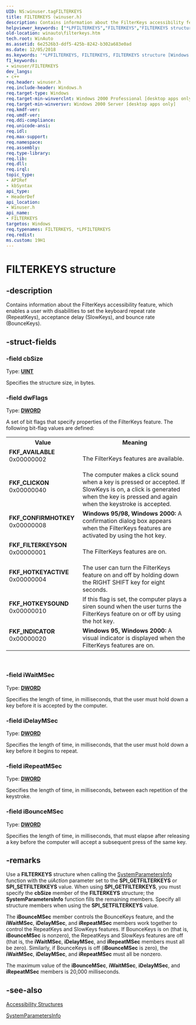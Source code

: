 ```yaml
---
UID: NS:winuser.tagFILTERKEYS
title: FILTERKEYS (winuser.h)
description: Contains information about the FilterKeys accessibility feature, which enables a user with disabilities to set the keyboard repeat rate (RepeatKeys), acceptance delay (SlowKeys), and bounce rate (BounceKeys).
helpviewer_keywords: ["*LPFILTERKEYS","FILTERKEYS","FILTERKEYS structure [Windows Accessibility]","FKF_AVAILABLE","FKF_CLICKON","FKF_CONFIRMHOTKEY","FKF_FILTERKEYSON","FKF_HOTKEYACTIVE","FKF_HOTKEYSOUND","FKF_INDICATOR","LPFILTERKEYS","LPFILTERKEYS structure pointer [Windows Accessibility]","_win32_FILTERKEYS_str","msaa.filterkeys","tagFILTERKEYS","winauto.filterkeys","winuser/FILTERKEYS","winuser/LPFILTERKEYS"]
old-location: winauto\filterkeys.htm
tech.root: WinAuto
ms.assetid: 6e2526b3-ddf5-425b-8242-b302a683e0ad
ms.date: 12/05/2018
ms.keywords: '*LPFILTERKEYS, FILTERKEYS, FILTERKEYS structure [Windows Accessibility], FKF_AVAILABLE, FKF_CLICKON, FKF_CONFIRMHOTKEY, FKF_FILTERKEYSON, FKF_HOTKEYACTIVE, FKF_HOTKEYSOUND, FKF_INDICATOR, LPFILTERKEYS, LPFILTERKEYS structure pointer [Windows Accessibility], _win32_FILTERKEYS_str, msaa.filterkeys, tagFILTERKEYS, winauto.filterkeys, winuser/FILTERKEYS, winuser/LPFILTERKEYS'
f1_keywords:
- winuser/FILTERKEYS
dev_langs:
- c++
req.header: winuser.h
req.include-header: Windows.h
req.target-type: Windows
req.target-min-winverclnt: Windows 2000 Professional [desktop apps only]
req.target-min-winversvr: Windows 2000 Server [desktop apps only]
req.kmdf-ver: 
req.umdf-ver: 
req.ddi-compliance: 
req.unicode-ansi: 
req.idl: 
req.max-support: 
req.namespace: 
req.assembly: 
req.type-library: 
req.lib: 
req.dll: 
req.irql: 
topic_type:
- APIRef
- kbSyntax
api_type:
- HeaderDef
api_location:
- Winuser.h
api_name:
- FILTERKEYS
targetos: Windows
req.typenames: FILTERKEYS, *LPFILTERKEYS
req.redist: 
ms.custom: 19H1
---
```


# FILTERKEYS structure


## -description


Contains information about the FilterKeys accessibility feature, which enables a user with disabilities to set the keyboard repeat rate (RepeatKeys), acceptance delay (SlowKeys), and bounce rate (BounceKeys).
      


## -struct-fields




### -field cbSize

Type: <b><a href="https://docs.microsoft.com/windows/desktop/WinProg/windows-data-types">UINT</a></b>

Specifies the structure size, in bytes.


### -field dwFlags

Type: <b><a href="https://docs.microsoft.com/windows/desktop/WinProg/windows-data-types">DWORD</a></b>


A set of bit flags that specify properties of the FilterKeys feature. The following bit-flag values are defined:



<table>
<tr>
<th>Value</th>
<th>Meaning</th>
</tr>
<tr>
<td width="40%"><a id="FKF_AVAILABLE"></a><a id="fkf_available"></a><dl>
<dt><b>FKF_AVAILABLE</b></dt>
<dt>0x00000002</dt>
</dl>
</td>
<td width="60%">
The FilterKeys features are available.

</td>
</tr>
<tr>
<td width="40%"><a id="FKF_CLICKON"></a><a id="fkf_clickon"></a><dl>
<dt><b>FKF_CLICKON</b></dt>
<dt>0x00000040</dt>
</dl>
</td>
<td width="60%">
The computer makes a click sound when a key is pressed or accepted. If SlowKeys is on, a click is generated when the key is pressed and again when the keystroke is accepted.

</td>
</tr>
<tr>
<td width="40%"><a id="FKF_CONFIRMHOTKEY"></a><a id="fkf_confirmhotkey"></a><dl>
<dt><b>FKF_CONFIRMHOTKEY</b></dt>
<dt>0x00000008</dt>
</dl>
</td>
<td width="60%">
<b>Windows 95/98, Windows 2000:</b> A confirmation dialog box appears when the FilterKeys features are activated by using the hot key.

</td>
</tr>
<tr>
<td width="40%"><a id="FKF_FILTERKEYSON"></a><a id="fkf_filterkeyson"></a><dl>
<dt><b>FKF_FILTERKEYSON</b></dt>
<dt>0x00000001</dt>
</dl>
</td>
<td width="60%">
The FilterKeys features are on.

</td>
</tr>
<tr>
<td width="40%"><a id="FKF_HOTKEYACTIVE"></a><a id="fkf_hotkeyactive"></a><dl>
<dt><b>FKF_HOTKEYACTIVE</b></dt>
<dt>0x00000004</dt>
</dl>
</td>
<td width="60%">
The user can turn the FilterKeys feature on and off by holding down the RIGHT SHIFT key for eight seconds.

</td>
</tr>
<tr>
<td width="40%"><a id="FKF_HOTKEYSOUND"></a><a id="fkf_hotkeysound"></a><dl>
<dt><b>FKF_HOTKEYSOUND</b></dt>
<dt>0x00000010</dt>
</dl>
</td>
<td width="60%">
If this flag is set, the computer plays a siren sound when the user turns the FilterKeys feature on or off by using the hot key.

</td>
</tr>
<tr>
<td width="40%"><a id="FKF_INDICATOR"></a><a id="fkf_indicator"></a><dl>
<dt><b>FKF_INDICATOR</b></dt>
<dt>0x00000020</dt>
</dl>
</td>
<td width="60%">
<b>Windows 95, Windows 2000:</b> A visual indicator is displayed when the FilterKeys features are on.

</td>
</tr>
</table>
 


### -field iWaitMSec

Type: <b><a href="https://docs.microsoft.com/windows/desktop/WinProg/windows-data-types">DWORD</a></b>

Specifies the length of time, in milliseconds, that the user must hold down a key before it is accepted by the computer.


### -field iDelayMSec

Type: <b><a href="https://docs.microsoft.com/windows/desktop/WinProg/windows-data-types">DWORD</a></b>

Specifies the length of time, in milliseconds, that the user must hold down a key before it begins to repeat.


### -field iRepeatMSec

Type: <b><a href="https://docs.microsoft.com/windows/desktop/WinProg/windows-data-types">DWORD</a></b>

Specifies the length of time, in milliseconds, between each repetition of the keystroke.


### -field iBounceMSec

Type: <b><a href="https://docs.microsoft.com/windows/desktop/WinProg/windows-data-types">DWORD</a></b>

Specifies the length of time, in milliseconds, that must elapse after releasing a key before the computer will accept a subsequent press of the same key.


## -remarks



Use a <b>FILTERKEYS</b> structure when calling the <a href="https://docs.microsoft.com/windows/desktop/api/winuser/nf-winuser-systemparametersinfoa">SystemParametersInfo</a> function with the <i>uiAction</i> parameter set to the <b>SPI_GETFILTERKEYS</b> or <b>SPI_SETFILTERKEYS</b> value. When using <b>SPI_GETFILTERKEYS</b>, you must specify the <b>cbSize</b> member of the <b>FILTERKEYS</b> structure; the <b>SystemParametersInfo</b> function fills the remaining members. Specify all structure members when using the <b>SPI_SETFILTERKEYS</b> value.

The <b>iBounceMSec</b> member controls the BounceKeys feature, and the <b>iWaitMSec</b>, <b>iDelayMSec</b>, and <b>iRepeatMSec</b> members work together to control the RepeatKeys and SlowKeys features. If BounceKeys is on (that is, <b>iBounceMSec</b> is nonzero), the RepeatKeys and SlowKeys features are off (that is, the <b>iWaitMSec</b>, <b>iDelayMSec</b>, and <b>iRepeatMSec</b> members must all be zero). Similarly, if BounceKeys is off (<b>iBounceMSec</b> is zero), the <b>iWaitMSec</b>, <b>iDelayMSec</b>, and <b>iRepeatMSec</b> must all be nonzero.

The maximum value of the  <b>iBounceMSec</b>, <b>iWaitMSec</b>, <b>iDelayMSec</b>, and <b>iRepeatMSec</b> members is 20,000 milliseconds.




## -see-also




<a href="https://docs.microsoft.com/windows/desktop/WinAuto/accessibility-structures">Accessibility Structures</a>



<a href="https://docs.microsoft.com/windows/desktop/api/winuser/nf-winuser-systemparametersinfoa">SystemParametersInfo</a>
 

 

